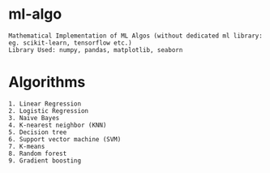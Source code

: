 # ml-algo
    Mathematical Implementation of ML Algos (without dedicated ml library: eg. scikit-learn, tensorflow etc.)
    Library Used: numpy, pandas, matplotlib, seaborn

# Algorithms
    1. Linear Regression
    2. Logistic Regression
    3. Naive Bayes
    4. K-nearest neighbor (KNN)
    5. Decision tree
    6. Support vector machine (SVM)
    7. K-means
    8. Random forest
    9. Gradient boosting
